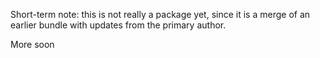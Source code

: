 <!-- README.md is generated from README.Rmd. Please edit that file -->

Short-term note: this is not really a package yet, since it is a merge of an earlier bundle with updates from the primary author. 

More soon
